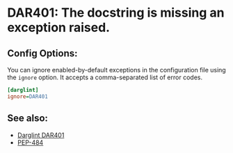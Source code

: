 # DAR401: The docstring is missing an exception raised.

## Config Options:

You can ignore enabled-by-default exceptions in the configuration file using the `ignore` option.
It accepts a comma-separated list of error codes.

```ini
[darglint]
ignore=DAR401
```

## See also:

* [Darglint DAR401](https://pypi.org/project/darglint/)
* [PEP-484](https://www.python.org/dev/peps/pep-0484/)
